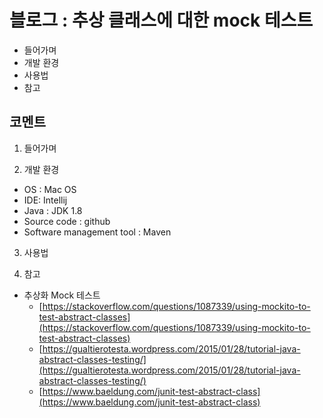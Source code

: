 # 블로그 : 추상 클래스에 대한 mock 테스트
* 들어가며
* 개발 환경
* 사용법
* 참고

**코멘트**
-

1. 들어가며

2. 개발 환경

* OS : Mac OS
* IDE: Intellij
* Java : JDK 1.8
* Source code : github
* Software management tool : Maven

3. 사용법

4. 참고

* 추상화 Mock 테스트
	* [https://stackoverflow.com/questions/1087339/using-mockito-to-test-abstract-classes](https://stackoverflow.com/questions/1087339/using-mockito-to-test-abstract-classes)
	* [https://gualtierotesta.wordpress.com/2015/01/28/tutorial-java-abstract-classes-testing/](https://gualtierotesta.wordpress.com/2015/01/28/tutorial-java-abstract-classes-testing/)
	* [https://www.baeldung.com/junit-test-abstract-class](https://www.baeldung.com/junit-test-abstract-class)